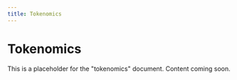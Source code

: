 ```yaml
---
title: Tokenomics
---
```


# Tokenomics

This is a placeholder for the "tokenomics" document. Content coming soon.
